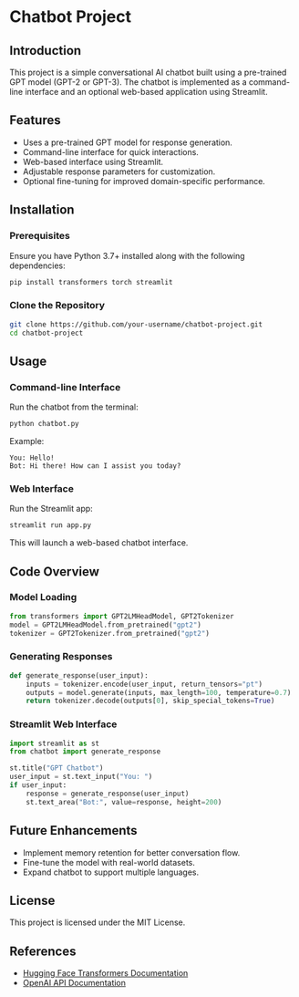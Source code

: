 # Chatbot Project

## Introduction
This project is a simple conversational AI chatbot built using a pre-trained GPT model (GPT-2 or GPT-3). The chatbot is implemented as a command-line interface and an optional web-based application using Streamlit.

## Features
- Uses a pre-trained GPT model for response generation.
- Command-line interface for quick interactions.
- Web-based interface using Streamlit.
- Adjustable response parameters for customization.
- Optional fine-tuning for improved domain-specific performance.

## Installation
### Prerequisites
Ensure you have Python 3.7+ installed along with the following dependencies:
```sh
pip install transformers torch streamlit
```

### Clone the Repository
```sh
git clone https://github.com/your-username/chatbot-project.git
cd chatbot-project
```

## Usage
### Command-line Interface
Run the chatbot from the terminal:
```sh
python chatbot.py
```
Example:
```
You: Hello!
Bot: Hi there! How can I assist you today?
```

### Web Interface
Run the Streamlit app:
```sh
streamlit run app.py
```
This will launch a web-based chatbot interface.

## Code Overview
### Model Loading
```python
from transformers import GPT2LMHeadModel, GPT2Tokenizer
model = GPT2LMHeadModel.from_pretrained("gpt2")
tokenizer = GPT2Tokenizer.from_pretrained("gpt2")
```

### Generating Responses
```python
def generate_response(user_input):
    inputs = tokenizer.encode(user_input, return_tensors="pt")
    outputs = model.generate(inputs, max_length=100, temperature=0.7)
    return tokenizer.decode(outputs[0], skip_special_tokens=True)
```

### Streamlit Web Interface
```python
import streamlit as st
from chatbot import generate_response

st.title("GPT Chatbot")
user_input = st.text_input("You: ")
if user_input:
    response = generate_response(user_input)
    st.text_area("Bot:", value=response, height=200)
```

## Future Enhancements
- Implement memory retention for better conversation flow.
- Fine-tune the model with real-world datasets.
- Expand chatbot to support multiple languages.

## License
This project is licensed under the MIT License.

## References
- [Hugging Face Transformers Documentation](https://huggingface.co/docs/transformers/)
- [OpenAI API Documentation](https://beta.openai.com/docs/)

